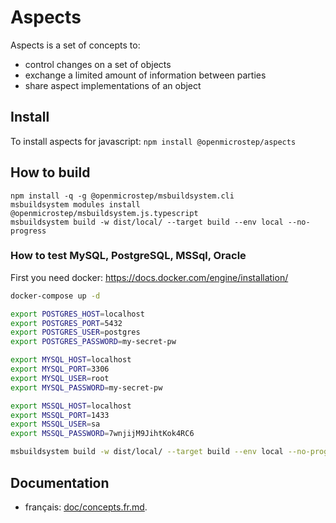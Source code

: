 Aspects
=======

Aspects is a set of concepts to:

 - control changes on a set of objects
 - exchange a limited amount of information between parties
 - share aspect implementations of an object

## Install

To install aspects for javascript: `npm install @openmicrostep/aspects`

## How to build

```
npm install -q -g @openmicrostep/msbuildsystem.cli
msbuildsystem modules install @openmicrostep/msbuildsystem.js.typescript
msbuildsystem build -w dist/local/ --target build --env local --no-progress
```

### How to test MySQL, PostgreSQL, MSSql, Oracle

First you need docker: https://docs.docker.com/engine/installation/

```sh
docker-compose up -d

export POSTGRES_HOST=localhost
export POSTGRES_PORT=5432
export POSTGRES_USER=postgres
export POSTGRES_PASSWORD=my-secret-pw

export MYSQL_HOST=localhost
export MYSQL_PORT=3306
export MYSQL_USER=root
export MYSQL_PASSWORD=my-secret-pw

export MSSQL_HOST=localhost
export MSSQL_PORT=1433
export MSSQL_USER=sa
export MSSQL_PASSWORD=7wnjijM9JihtKok4RC6

msbuildsystem build -w dist/local/ --target build --env local --no-progress
```



## Documentation

 - français: [doc/concepts.fr.md](doc/concepts.fr.md).

